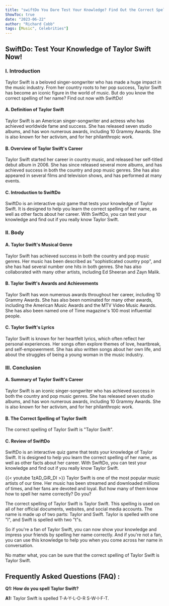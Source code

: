 ```yaml
---
title: "swiftDo You Dare Test Your Knowledge? Find Out the Correct Spelling of Taylor Swift Now!"
ShowToc: true 
date: "2023-06-22"
author: "Richard Cobb" 
tags: [Music", Celebrities"]
---
```

<h2>SwiftDo: Test Your Knowledge of Taylor Swift Now!</h2>

<h3>I. Introduction</h3>

Taylor Swift is a beloved singer-songwriter who has made a huge impact in the music industry. From her country roots to her pop success, Taylor Swift has become an iconic figure in the world of music. But do you know the correct spelling of her name? Find out now with SwiftDo!

<h4>A. Definition of Taylor Swift</h4>

Taylor Swift is an American singer-songwriter and actress who has achieved worldwide fame and success. She has released seven studio albums, and has won numerous awards, including 10 Grammy Awards. She is also known for her activism, and for her philanthropic work.

<h4>B. Overview of Taylor Swift's Career</h4>

Taylor Swift started her career in country music, and released her self-titled debut album in 2006. She has since released several more albums, and has achieved success in both the country and pop music genres. She has also appeared in several films and television shows, and has performed at many events.

<h4>C. Introduction to SwiftDo</h4>

SwiftDo is an interactive quiz game that tests your knowledge of Taylor Swift. It is designed to help you learn the correct spelling of her name, as well as other facts about her career. With SwiftDo, you can test your knowledge and find out if you really know Taylor Swift.

<h3>II. Body</h3>

<h4>A. Taylor Swift's Musical Genre</h4>

Taylor Swift has achieved success in both the country and pop music genres. Her music has been described as "sophisticated country pop", and she has had several number one hits in both genres. She has also collaborated with many other artists, including Ed Sheeran and Zayn Malik.

<h4>B. Taylor Swift's Awards and Achievements</h4>

Taylor Swift has won numerous awards throughout her career, including 10 Grammy Awards. She has also been nominated for many other awards, including the American Music Awards and the MTV Video Music Awards. She has also been named one of Time magazine's 100 most influential people.

<h4>C. Taylor Swift's Lyrics</h4>

Taylor Swift is known for her heartfelt lyrics, which often reflect her personal experiences. Her songs often explore themes of love, heartbreak, and self-empowerment. She has also written songs about her own life, and about the struggles of being a young woman in the music industry.

<h3>III. Conclusion</h3>

<h4>A. Summary of Taylor Swift's Career</h4>

Taylor Swift is an iconic singer-songwriter who has achieved success in both the country and pop music genres. She has released seven studio albums, and has won numerous awards, including 10 Grammy Awards. She is also known for her activism, and for her philanthropic work.

<h4>B. The Correct Spelling of Taylor Swift</h4>

The correct spelling of Taylor Swift is "Taylor Swift".

<h4>C. Review of SwiftDo</h4>

SwiftDo is an interactive quiz game that tests your knowledge of Taylor Swift. It is designed to help you learn the correct spelling of her name, as well as other facts about her career. With SwiftDo, you can test your knowledge and find out if you really know Taylor Swift.

{{< youtube 1zAD_GiR_DI >}} 
Taylor Swift is one of the most popular music artists of our time. Her music has been streamed and downloaded millions of times, and her fans are devoted and loyal. But how many of them know how to spell her name correctly? Do you? 

The correct spelling of Taylor Swift is Taylor Swift. This spelling is used on all of her official documents, websites, and social media accounts. The name is made up of two parts: Taylor and Swift. Taylor is spelled with one "l", and Swift is spelled with two "t"s. 

So if you're a fan of Taylor Swift, you can now show your knowledge and impress your friends by spelling her name correctly. And if you're not a fan, you can use this knowledge to help you when you come across her name in conversation. 

No matter what, you can be sure that the correct spelling of Taylor Swift is Taylor Swift.

## Frequently Asked Questions (FAQ) :
**Q1: How do you spell Taylor Swift?**

**A1:** Taylor Swift is spelled T-A-Y-L-O-R S-W-I-F-T.





